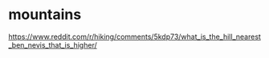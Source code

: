 # mountains

https://www.reddit.com/r/hiking/comments/5kdp73/what_is_the_hill_nearest_ben_nevis_that_is_higher/
